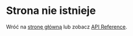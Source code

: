 # Strona nie istnieje

Wróć na [stronę główną](index.md) lub zobacz [API Reference](api/openapi.md).
